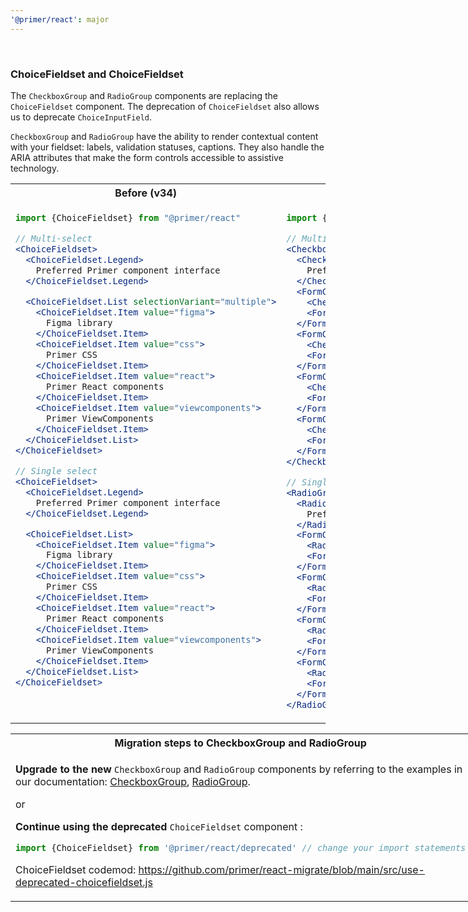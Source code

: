 ```yaml
---
'@primer/react': major
---
```


<br />

### ChoiceFieldset and ChoiceFieldset

The `CheckboxGroup` and `RadioGroup` components are replacing the `ChoiceFieldset` component. The deprecation of `ChoiceFieldset` also allows us to deprecate `ChoiceInputField`.

`CheckboxGroup` and `RadioGroup` have the ability to render contextual content with your fieldset: labels, validation statuses, captions. They also handle the ARIA attributes that make the form controls accessible to assistive technology.

<table>
<tr>
<th> Before (v34)</th> <th> After (v35)</th>
</tr>
<tr>
<td valign="top">

```jsx
import {ChoiceFieldset} from "@primer/react"

// Multi-select
<ChoiceFieldset>
  <ChoiceFieldset.Legend>
    Preferred Primer component interface
  </ChoiceFieldset.Legend>

  <ChoiceFieldset.List selectionVariant="multiple">
    <ChoiceFieldset.Item value="figma">
      Figma library
    </ChoiceFieldset.Item>
    <ChoiceFieldset.Item value="css">
      Primer CSS
    </ChoiceFieldset.Item>
    <ChoiceFieldset.Item value="react">
      Primer React components
    </ChoiceFieldset.Item>
    <ChoiceFieldset.Item value="viewcomponents">
      Primer ViewComponents
    </ChoiceFieldset.Item>
  </ChoiceFieldset.List>
</ChoiceFieldset>

// Single select
<ChoiceFieldset>
  <ChoiceFieldset.Legend>
    Preferred Primer component interface
  </ChoiceFieldset.Legend>

  <ChoiceFieldset.List>
    <ChoiceFieldset.Item value="figma">
      Figma library
    </ChoiceFieldset.Item>
    <ChoiceFieldset.Item value="css">
      Primer CSS
    </ChoiceFieldset.Item>
    <ChoiceFieldset.Item value="react">
      Primer React components
    </ChoiceFieldset.Item>
    <ChoiceFieldset.Item value="viewcomponents">
      Primer ViewComponents
    </ChoiceFieldset.Item>
  </ChoiceFieldset.List>
</ChoiceFieldset>

```

</td>
<td valign="top">

```jsx
import {FormGroup, Checkbox} from "@primer/react"

// Multi-select
<CheckboxGroup>
  <CheckboxGroup.Label>
    Preferred Primer component interface
  </CheckboxGroup.Label>
  <FormControl>
    <Checkbox value="figma" />
    <FormControl.Label>Figma</FormControl.Label>
  </FormControl>
  <FormControl>
    <Checkbox value="css" />
    <FormControl.Label>CSS</FormControl.Label>
  </FormControl>
  <FormControl>
    <Checkbox value="react" />
    <FormControl.Label>Primer React components</FormControl.Label>
  </FormControl>
  <FormControl>
    <Checkbox value="viewcomponents" />
    <FormControl.Label>Primer ViewComponents</FormControl.Label>
  </FormControl>
</CheckboxGroup>

// Single select
<RadioGroup name="preferred-primer">
  <RadioGroup.Label>
    Preferred Primer component interface
  </RadioGroup.Label>
  <FormControl>
    <Radio value="figma" />
    <FormControl.Label>Figma</FormControl.Label>
  </FormControl>
  <FormControl>
    <Radio value="css" />
    <FormControl.Label>CSS</FormControl.Label>
  </FormControl>
  <FormControl>
    <Radio value="react" />
    <FormControl.Label>Primer React components</FormControl.Label>
  </FormControl>
  <FormControl>
    <Radio value="viewcomponents" />
    <FormControl.Label>Primer ViewComponents</FormControl.Label>
  </FormControl>
</RadioGroup>
```

</td>
</tr>
</table>
<table style="display: table">
<tr><th>Migration steps to CheckboxGroup and RadioGroup</th></tr>
<tr>
<td>

<strong>Upgrade to the new</strong> `CheckboxGroup` and `RadioGroup` components by referring to the examples in our documentation: [CheckboxGroup](https://primer.style/react/CheckboxGroup), [RadioGroup](https://primer.style/react/RadioGroup).

or

<strong>Continue using the deprecated</strong> `ChoiceFieldset` component :

```js
import {ChoiceFieldset} from '@primer/react/deprecated' // change your import statements
```

ChoiceFieldset codemod: https://github.com/primer/react-migrate/blob/main/src/use-deprecated-choicefieldset.js

</td>
</tr>
</table>

